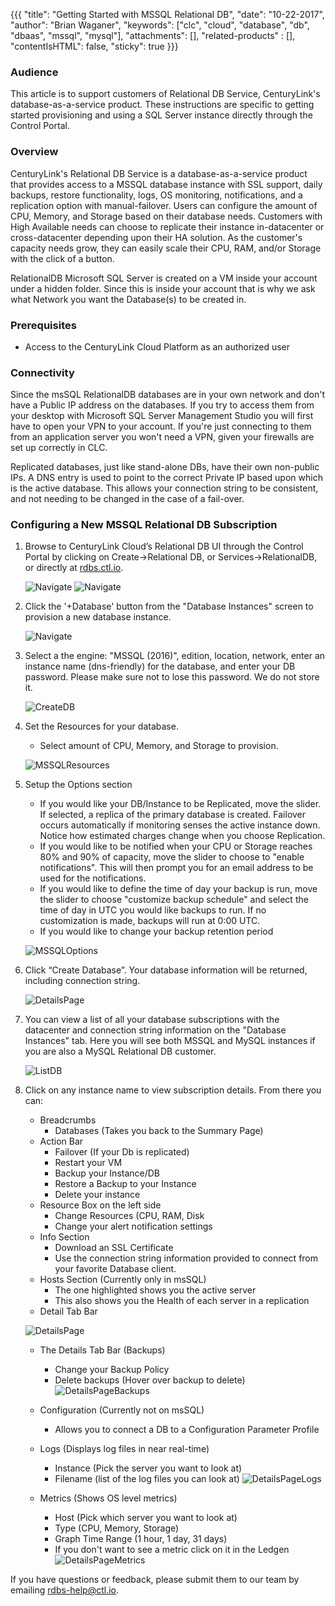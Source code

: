 {{{
  "title": "Getting Started with MSSQL Relational DB",
  "date": "10-22-2017",
  "author": "Brian Waganer",
  "keywords": ["clc", "cloud", "database", "db", "dbaas", "mssql", "mysql"],
  "attachments": [],
  "related-products" : [],
  "contentIsHTML": false,
  "sticky": true
}}}

### Audience
This article is to support customers of Relational DB Service, CenturyLink's database-as-a-service product. These instructions are specific to getting started provisioning and using a SQL Server instance directly through the Control Portal.

### Overview
CenturyLink's Relational DB Service is a database-as-a-service product that provides access to a MSSQL database instance with SSL support, daily backups, restore functionality, logs, OS monitoring, notifications, and a replication option with manual-failover. Users can configure the amount of CPU, Memory, and Storage based on their database needs. Customers with High Available needs can choose to replicate their instance in-datacenter or cross-datacenter depending upon their HA solution. As the customer's capacity needs grow, they can easily scale their CPU, RAM, and/or Storage with the click of a button.

RelationalDB Microsoft SQL Server is created on a VM inside your account under a hidden folder.  Since this is inside your account that is why we ask what Network you want the Database(s) to be created in.

### Prerequisites
* Access to the CenturyLink Cloud Platform as an authorized user

### Connectivity
Since the msSQL RelationalDB databases are in your own network and don't have a Public IP address on the databases.  If you try to access them from your desktop with Microsoft SQL Server Management Studio you will first have to open your VPN to your account.  If you're just connecting to them from an application server you won't need a VPN, given your firewalls are set up correctly in CLC.

Replicated databases, just like stand-alone DBs, have their own non-public IPs. A DNS entry is used to point to the correct Private IP based upon which is the active database.  This allows your connection string to be consistent, and not needing to be changed in the case of a fail-over.



### Configuring a New MSSQL Relational DB Subscription
1. Browse to CenturyLink Cloud’s Relational DB UI through the Control Portal by clicking on Create->Relational DB, or Services->RelationalDB, or directly at [rdbs.ctl.io](https://rdbs.ctl.io).

   ![Navigate](../images/rdbs/rdbs-navigate-to-create-page.png)
   ![Navigate](../images/rdbs/rdbs-navigate-to-summary-page.png)

2. Click the '+Database' button from the "Database Instances" screen to provision a new database instance.

   ![Navigate](../images/rdbs/rdbs-navigate-to-create-db-page.png)

3. Select a the engine: "MSSQL (2016)", edition, location, network, enter an instance name (dns-friendly) for the database, and enter your DB password.  Please make sure not to lose this password.  We do not store it.

   ![CreateDB](../images/rdbs/rdbs-create-mssql-db-section.png)

4. Set the Resources for your database.
   * Select amount of CPU, Memory, and Storage to provision.

   ![MSSQLResources](../images/rdbs/rdbs-create-mssql-resources-section.png)

5. Setup the Options section
   * If you would like your DB/Instance to be Replicated, move the slider. If selected, a replica of the primary database is created. Failover occurs automatically if monitoring senses the active instance down. Notice how estimated charges change when you choose Replication.
   * If you would like to be notified when your CPU or Storage reaches 80% and 90% of capacity, move the slider to choose to "enable notifications".  This will then prompt you for an email address to be used for the notifications.
   * If you would like to define the time of day your backup is run, move the slider to choose "customize backup schedule" and select the time of day in UTC you would like backups to run. If no customization is made, backups will run at 0:00 UTC.
   * If you would like to change your backup retention period

   ![MSSQLOptions](../images/rdbs/rdbs-create-mssql-options-section.png)

6. Click “Create Database”. Your database information will be returned, including connection string.

   ![DetailsPage](../images/rdbs/rdbs-db-details-page-overview-mssql.png)

7. You can view a list of all your database subscriptions with the datacenter and connection string information on the "Database Instances" tab.  Here you will see both MSSQL and MySQL instances if you are also a MySQL Relational DB customer.

   ![ListDB](../images/rdbs/rdbs-dblist2.png)

8. Click on any instance name to view subscription details. From there you can:
   * Breadcrumbs
     * Databases (Takes you back to the Summary Page)
   * Action Bar
     * Failover (If your Db is replicated)
     * Restart your VM
     * Backup your Instance/DB
     * Restore a Backup to your Instance
     * Delete your instance
   * Resource Box on the left side
     * Change Resources (CPU, RAM, Disk
     * Change your alert notification settings
   * Info Section
     * Download an SSL Certificate
     * Use the connection string information provided to connect from your favorite Database client.
   * Hosts Section (Currently only in msSQL)
     * The one highlighted shows you the active server
     * This also shows you the Health of each server in a replication
   * Detail Tab Bar

   ![DetailsPage](../images/rdbs/rdbs-db-details-page-overview-mssql.png)

     * The Details Tab Bar (Backups)
        * Change your Backup Policy
        * Delete backups (Hover over backup to delete)
        ![DetailsPageBackups](../images/rdbs/rdbs-db-details-page-backups.png)

     * Configuration (Currently not on msSQL)
        * Allows you to connect a DB to a Configuration Parameter Profile

     * Logs (Displays log files in near real-time)
        * Instance (Pick the server you want to look at)
        * Filename (list of the log files you can look at)
        ![DetailsPageLogs](../images/rdbs/rdbs-db-details-page-logs.png)

     * Metrics (Shows OS level metrics)
        * Host (Pick which server you want to look at)
        * Type (CPU, Memory, Storage)
        * Graph Time Range (1 hour, 1 day, 31 days)
        * If you don't want to see a metric click on it in the Ledgen
        ![DetailsPageMetrics](../images/rdbs/rdbs-db-details-page-metrics2.png)


If you have questions or feedback, please submit them to our team by emailing <a href="mailto:rdbs-help@ctl.io">rdbs-help@ctl.io</a>.
